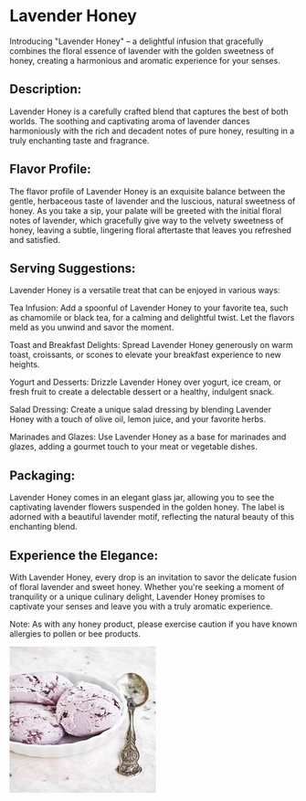 # Lavender Honey

Introducing "Lavender Honey" – a delightful infusion that gracefully combines the floral essence of lavender with the golden sweetness of honey, creating a harmonious and aromatic experience for your senses.

## Description:
Lavender Honey is a carefully crafted blend that captures the best of both worlds. The soothing and captivating aroma of lavender dances harmoniously with the rich and decadent notes of pure honey, resulting in a truly enchanting taste and fragrance.

## Flavor Profile:
The flavor profile of Lavender Honey is an exquisite balance between the gentle, herbaceous taste of lavender and the luscious, natural sweetness of honey. As you take a sip, your palate will be greeted with the initial floral notes of lavender, which gracefully give way to the velvety sweetness of honey, leaving a subtle, lingering floral aftertaste that leaves you refreshed and satisfied.

## Serving Suggestions:
Lavender Honey is a versatile treat that can be enjoyed in various ways:

Tea Infusion: Add a spoonful of Lavender Honey to your favorite tea, such as chamomile or black tea, for a calming and delightful twist. Let the flavors meld as you unwind and savor the moment.

Toast and Breakfast Delights: Spread Lavender Honey generously on warm toast, croissants, or scones to elevate your breakfast experience to new heights.

Yogurt and Desserts: Drizzle Lavender Honey over yogurt, ice cream, or fresh fruit to create a delectable dessert or a healthy, indulgent snack.

Salad Dressing: Create a unique salad dressing by blending Lavender Honey with a touch of olive oil, lemon juice, and your favorite herbs.

Marinades and Glazes: Use Lavender Honey as a base for marinades and glazes, adding a gourmet touch to your meat or vegetable dishes.

## Packaging:
Lavender Honey comes in an elegant glass jar, allowing you to see the captivating lavender flowers suspended in the golden honey. The label is adorned with a beautiful lavender motif, reflecting the natural beauty of this enchanting blend.

## Experience the Elegance:
With Lavender Honey, every drop is an invitation to savor the delicate fusion of floral lavender and sweet honey. Whether you're seeking a moment of tranquility or a unique culinary delight, Lavender Honey promises to captivate your senses and leave you with a truly aromatic experience.

Note: As with any honey product, please exercise caution if you have known allergies to pollen or bee products.

![Lavender Honey ice cream](./../Photos/LavenderHoney.jpg)
